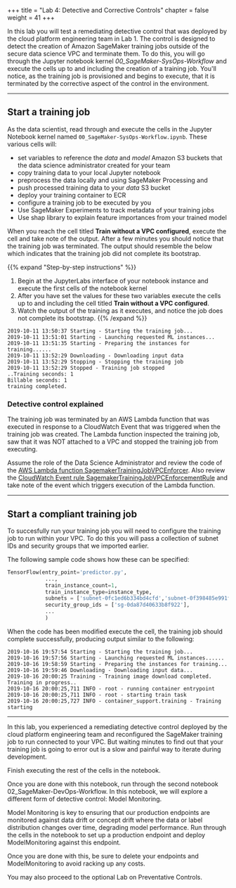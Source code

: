 +++
title = "Lab 4: Detective and Corrective Controls"
chapter = false
weight = 41
+++

In this lab you will test a remediating detective control that was deployed by the cloud platform engineering team in Lab 1.  The control is designed to detect the creation of Amazon SageMaker training jobs outside of the secure data science VPC and terminate them.  To do this, you will go through the Jupyter notebook kernel *00_SageMaker-SysOps-Workflow* and execute the cells up to and including the creation of a training job.  You'll notice, as the training job is provisioned and begins to execute, that it is terminated by the corrective aspect of the control in the environment.

---

## Start a training job

As the data scientist, read through and execute the cells in the Jupyter Notebook kernel named `00_SageMaker-SysOps-Workflow.ipynb`.  These various cells will:

 - set variables to reference the *data* and *model* Amazon S3 buckets that the data science administrator created for your team
 - copy training data to your local Jupyter notebook
 - preprocess the data locally and using SageMaker Processing and
 - push processed training data to your *data* S3 bucket
 - deploy your training container to ECR
 - configure a training job to be executed by you
 - Use SageMaker Experiments to track metadata of your training jobs
 - Use shap library to explain feature importances from your trained model

When you reach the cell titled **Train without a VPC configured**, execute the cell and take note of the output.  After a few minutes you should notice that the training job was terminated.  The output should resemble the below which indicates that the training job did not complete its bootstrap.

{{% expand "Step-by-step instructions" %}}
1. Begin at the JupyterLabs interface of your notebook instance and execute the first cells of the notebook kernel
1. After you have set the values for these two variables execute the cells up to and including the cell titled **Train without a VPC configured**.
1. Watch the output of the training as it executes, and notice the job does not complete its bootstrap.
{{% /expand %}}

```Access log
2019-10-11 13:50:37 Starting - Starting the training job...
2019-10-11 13:51:01 Starting - Launching requested ML instances...
2019-10-11 13:51:35 Starting - Preparing the instances for training......
2019-10-11 13:52:29 Downloading - Downloading input data
2019-10-11 13:52:29 Stopping - Stopping the training job
2019-10-11 13:52:29 Stopped - Training job stopped
..Training seconds: 1
Billable seconds: 1
training completed.
```

### Detective control explained

The training job was terminated by an AWS Lambda function that was executed in response to a CloudWatch Event that was triggered when the training job was created.  The Lambda function inspected the training job, saw that it was NOT attached to a VPC and stopped the training job from executing.  

Assume the role of the Data Science Administrator and review the code of the [AWS Lambda function SagemakerTrainingJobVPCEnforcer](https://console.aws.amazon.com/lambda/home?#/functions/SagemakerTrainingJobVPCEnforcer?tab=configuration). Also review the [CloudWatch Event rule SagemakerTrainingJobVPCEnforcementRule](https://console.aws.amazon.com/cloudwatch/home?#rules:name=SagemakerTrainingJobVPCEnforcementRule) and take note of the event which triggers execution of the Lambda function.

---

## Start a compliant training job

To succesfully run your training job you will need to configure the training job to run within your VPC.  To do this you will pass a collection of subnet IDs and security groups that we imported earlier. 

The following sample code shows how these can be specified:

```python
TensorFlow(entry_point='predictor.py',
            ...,
            train_instance_count=1,
            train_instance_type=instance_type,
            subnets = ['subnet-0fc1ed6b334bd4cfd','subnet-0f398485e991f8333'],
            security_group_ids = ['sg-0da87d40633b8f922'],
            ...
            )
```
When the code has been modified execute the cell, the training job should complete successfully, producing output similar to the following:

```logs
2019-10-16 19:57:54 Starting - Starting the training job...
2019-10-16 19:57:56 Starting - Launching requested ML instances......
2019-10-16 19:58:59 Starting - Preparing the instances for training...
2019-10-16 19:59:46 Downloading - Downloading input data...
2019-10-16 20:00:25 Training - Training image download completed. Training in progress..
2019-10-16 20:00:25,711 INFO - root - running container entrypoint
2019-10-16 20:00:25,711 INFO - root - starting train task
2019-10-16 20:00:25,727 INFO - container_support.training - Training starting
```

---

In this lab, you experienced a remediating detective control deployed by the cloud platform engineering team and reconfigured the SageMaker training job to run connected to your VPC.  But waiting minutes to find out that your training job is going to error out is a slow and painful way to iterate during development.  

Finish executing the rest of the cells in the notebook.

Once you are done with this notebook, run through the second notebook 02_SageMaker-DevOps-Workflow. In this notebook, we will explore a different form of detective control: Model Monitoring.

Model Monitoring is key to ensuring that our production endpoints are monitored against data drift or concept drift where the data or label distribution changes over time, degrading model performance. Run through the cells in the notebook to set up a production endpoint and deploy ModelMonitoring against this endpoint.

Once you are done with this, be sure to delete your endpoints and ModelMonitoring to avoid racking up any costs. 

You may  also proceed to the optional Lab on Preventative Controls. 
